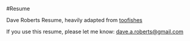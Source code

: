 #Resume

Dave Roberts Resume, heavily adapted from [toofishes](http://www.toofishes.net/blog/latex-resume-follow-up/)

If you use this resume, please let me know: dave.a.roberts@gmail.com
